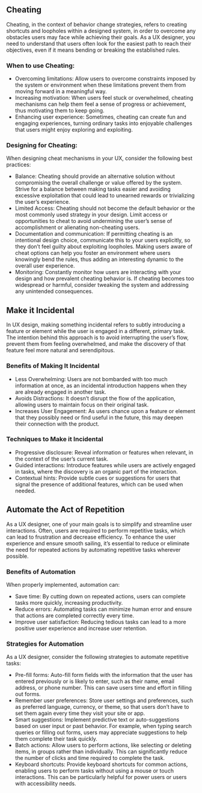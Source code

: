 ## Cheating
Cheating, in the context of behavior change strategies, refers to creating shortcuts and loopholes within a designed system, in order to overcome any obstacles users may face while achieving their goals. As a UX designer, you need to understand that users often look for the easiest path to reach their objectives, even if it means bending or breaking the established rules.

### When to use Cheating:
- Overcoming limitations: Allow users to overcome constraints imposed by the system or environment when these limitations prevent them from moving forward in a meaningful way.
- Increasing motivation: When users feel stuck or overwhelmed, cheating mechanisms can help them feel a sense of progress or achievement, thus motivating them to keep going.
- Enhancing user experience: Sometimes, cheating can create fun and engaging experiences, turning ordinary tasks into enjoyable challenges that users might enjoy exploring and exploiting.
### Designing for Cheating:
When designing cheat mechanisms in your UX, consider the following best practices:

- Balance: Cheating should provide an alternative solution without compromising the overall challenge or value offered by the system. Strive for a balance between making tasks easier and avoiding excessive exploitation that could lead to unearned rewards or trivializing the user’s experience.
- Limited Access: Cheating should not become the default behavior or the most commonly used strategy in your design. Limit access or opportunities to cheat to avoid undermining the user’s sense of accomplishment or alienating non-cheating users.
- Documentation and communication: If permitting cheating is an intentional design choice, communicate this to your users explicitly, so they don’t feel guilty about exploiting loopholes. Making users aware of cheat options can help you foster an environment where users knowingly bend the rules, thus adding an interesting dynamic to the overall user experience.
- Monitoring: Constantly monitor how users are interacting with your design and how prevalent cheating behavior is. If cheating becomes too widespread or harmful, consider tweaking the system and addressing any unintended consequences.
## Make it Incidental
In UX design, making something incidental refers to subtly introducing a feature or element while the user is engaged in a different, primary task. The intention behind this approach is to avoid interrupting the user’s flow, prevent them from feeling overwhelmed, and make the discovery of that feature feel more natural and serendipitous.

### Benefits of Making It Incidental
- Less Overwhelming: Users are not bombarded with too much information at once, as an incidental introduction happens when they are already engaged in another task.
- Avoids Distractions: It doesn’t disrupt the flow of the application, allowing users to maintain focus on their original task.
- Increases User Engagement: As users chance upon a feature or element that they possibly need or find useful in the future, this may deepen their connection with the product.
### Techniques to Make it Incidental
- Progressive disclosure: Reveal information or features when relevant, in the context of the user’s current task.
- Guided interactions: Introduce features while users are actively engaged in tasks, where the discovery is an organic part of the interaction.
- Contextual hints: Provide subtle cues or suggestions for users that signal the presence of additional features, which can be used when needed.

## Automate the Act of Repetition
As a UX designer, one of your main goals is to simplify and streamline user interactions. Often, users are required to perform repetitive tasks, which can lead to frustration and decrease efficiency. To enhance the user experience and ensure smooth sailing, it’s essential to reduce or eliminate the need for repeated actions by automating repetitive tasks wherever possible.

### Benefits of Automation
When properly implemented, automation can:

- Save time: By cutting down on repeated actions, users can complete tasks more quickly, increasing productivity.
- Reduce errors: Automating tasks can minimize human error and ensure that actions are completed correctly every time.
- Improve user satisfaction: Reducing tedious tasks can lead to a more positive user experience and increase user retention.
### Strategies for Automation
As a UX designer, consider the following strategies to automate repetitive tasks:

- Pre-fill forms: Auto-fill form fields with the information that the user has entered previously or is likely to enter, such as their name, email address, or phone number. This can save users time and effort in filling out forms.
- Remember user preferences: Store user settings and preferences, such as preferred language, currency, or theme, so that users don’t have to set them again every time they visit your site or app.
- Smart suggestions: Implement predictive text or auto-suggestions based on user input or past behavior. For example, when typing search queries or filling out forms, users may appreciate suggestions to help them complete their task quickly.
- Batch actions: Allow users to perform actions, like selecting or deleting items, in groups rather than individually. This can significantly reduce the number of clicks and time required to complete the task.
- Keyboard shortcuts: Provide keyboard shortcuts for common actions, enabling users to perform tasks without using a mouse or touch interactions. This can be particularly helpful for power users or users with accessibility needs.